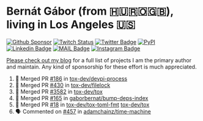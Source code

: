 # Bernát Gábor (from 🇭🇺🇷🇴🇬🇧), living in Los Angeles 🇺🇸

[![Github Sponsor](https://img.shields.io/static/v1?label=Sponsor&message=%E2%9D%A4&logo=GitHub&link=https://github.com/sponsors/gaborbernat&style=flat-square)](https://github.com/sponsors/gaborbernat)
[![Twitch Status](https://img.shields.io/twitch/status/gaborbernat?style=flat-square)](https://www.twitch.tv/gaborbernat)
[![Twitter Badge](https://img.shields.io/badge/-@gjbernat-1ca0f1?style=flat-square&labelColor=1ca0f1&logo=twitter&logoColor=white&link=https://twitter.com/gjbernat)](https://twitter.com/gjbernat)
[![PyPI](https://img.shields.io/badge/-gaborbernat-0073b7?style=flat-square&logo=Python&logoColor=white&link=https://pypi.org/user/gaborbernat/)](https://pypi.org/user/gaborbernat/)
[![Linkedin Badge](https://img.shields.io/badge/-gaborbernat-blue?style=flat-square&logo=Linkedin&logoColor=white&link=https://www.linkedin.com/in/gaborbernat/)](https://www.linkedin.com/in/gaborbernat/)
[![MAIL Badge](https://img.shields.io/badge/-gaborjbernat@gmail.com-c14438?style=flat-square&logo=Gmail&logoColor=white&link=mailto:gaborjbernat@gmail.com)](mailto:gaborjbernat@gmail.com)
[![Instagram Badge](https://img.shields.io/badge/-@gabor__bernat-845EC2?style=flat-square&labelColor=white&logo=Instagram&link=https://instagram.com/gabor_bernat/)](https://instagram.com/gabor_bernat)

[Please check out my blog](https://bernat.tech/about/) for a full list of projects I am the primary author and maintain.
Any kind of sponsorship for these effort is much appreciated.

<!--START_SECTION:activity-->

1. 🎉 Merged PR [#186](https://github.com/tox-dev/devpi-process/pull/186) in [tox-dev/devpi-process](https://github.com/tox-dev/devpi-process)
2. 🎉 Merged PR [#430](https://github.com/tox-dev/filelock/pull/430) in [tox-dev/filelock](https://github.com/tox-dev/filelock)
3. 🎉 Merged PR [#3582](https://github.com/tox-dev/tox/pull/3582) in [tox-dev/tox](https://github.com/tox-dev/tox)
4. 🎉 Merged PR [#165](https://github.com/gaborbernat/bump-deps-index/pull/165) in [gaborbernat/bump-deps-index](https://github.com/gaborbernat/bump-deps-index)
5. 🎉 Merged PR [#18](https://github.com/tox-dev/tox-toml-fmt/pull/18) in [tox-dev/tox-toml-fmt](https://github.com/tox-dev/tox-toml-fmt)
   [tox-dev/tox](https://github.com/tox-dev/tox)
5. 🗣 Commented on [#457](https://github.com/adamchainz/time-machine/pull/457#issuecomment-2197730644) in
[adamchainz/time-machine](https://github.com/adamchainz/time-machine)
<!--END_SECTION:activity-->
